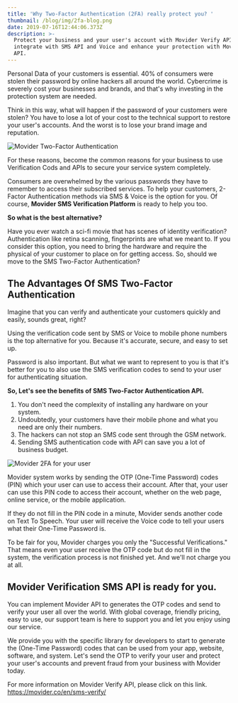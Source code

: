 ```yaml
---
title: 'Why Two-Factor Authentication (2FA) really protect you? '
thumbnail: /blog/img/2fa-blog.png
date: 2019-07-16T12:44:06.373Z
description: >-
  Protect your business and your user's account with Movider Verify API. Easy to
  integrate with SMS API and Voice and enhance your protection with Movider 2FA
  API.
---
```

Personal Data of your customers is essential. 40% of consumers were stolen their password by online hackers all around the world. Cybercrime is severely cost your businesses and brands, and that's why investing in the protection system are needed. 

Think in this way, what will happen if the password of your customers were stolen? You have to lose a lot of your cost to the technical support to restore your user's accounts. And the worst is to lose your brand image and reputation.

![Movider Two-Factor Authentication](/blog/img/prevent-cybercrime.jpg "Prevent the Cybercrime for your user with Movider 2FA API.")

For these reasons, become the common reasons for your business to use Verification Cods and APIs to secure your service system completely.

Consumers are overwhelmed by the various passwords they have to remember to access their subscribed services. To help your customers, 2-Factor Authentication methods via SMS & Voice is the option for you. Of course, **Movider SMS Verification Platform** is ready to help you too.

**So what is the best alternative?**

Have you ever watch a sci-fi movie that has scenes of identity verification? Authentication like retina scanning, fingerprints are what we meant to. If you consider this option, you need to bring the hardware and require the physical of your customer to place on for getting access. So, should we move to the SMS Two-Factor Authentication?

## **The Advantages Of SMS Two-Factor Authentication**

Imagine that you can verify and authenticate your customers quickly and easily, sounds great, right? 

Using the verification code sent by SMS or Voice to mobile phone numbers is the top alternative for you. Because it's accurate, secure, and easy to set up.

Password is also important. But what we want to represent to you is that it's better for you to also use the SMS verification codes to send to your user for authenticating situation. 

**So, Let's see the benefits of SMS Two-Factor Authentication API.**

1. You don't need the complexity of installing any hardware on your system.
2. Undoubtedly, your customers have their mobile phone and what you need are only their numbers.
3. The hackers can not stop an SMS code sent through the GSM network. 
4. Sending SMS authentication code with API can save you a lot of business budget. 

![Movider 2FA for your user](/blog/img/2fa.jpg "Protect your user account with Movider 2FA API.")

Movider system works by sending the OTP (One-Time Password) codes (PIN) which your user can use to access their account.  After that, your user can use this PIN code to access their account, whether on the web page, online service, or the mobile application. 

If they do not fill in the PIN code in a minute, Movider sends another code on Text To Speech. Your user will receive the Voice code to tell your users what their One-Time Password is. 

To be fair for you, Movider charges you only the "Successful Verifications." That means even your user receive the OTP code but do not fill in the system, the verification process is not finished yet. And we'll not charge you at all. 

## **Movider Verification SMS API is ready for you.**

You can implement Movider API to generates the OTP codes and send to verify your user all over the world. With global coverage, friendly pricing, easy to use, our support team is here to support you and let you enjoy using our service.

We provide you with the specific library for developers to start to generate the (One-Time Password) codes that can be used from your app, website, software, and system.  Let's send the OTP to verify your user and protect your user's accounts and prevent fraud from your business with Movider today.

For more information on Movider Verify API, please click on this link.\
<https://movider.co/en/sms-verify/>
